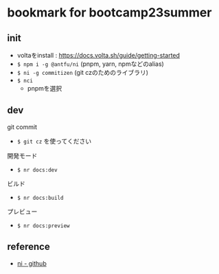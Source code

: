 # bookmark for bootcamp23summer

## init

- voltaをinstall : https://docs.volta.sh/guide/getting-started
- `$ npm i -g @antfu/ni` (pnpm, yarn, npmなどのalias)
- `$ ni -g commitizen` (git czのためのライブラリ)
- `$ nci`
  - pnpmを選択

## dev

git commit
- `$ git cz` を使ってください

開発モード
- `$ nr docs:dev`

ビルド
- `$ nr docs:build`

プレビュー
- `$ nr docs:preview`

## reference

- [ni - github](https://github.com/antfu/ni)